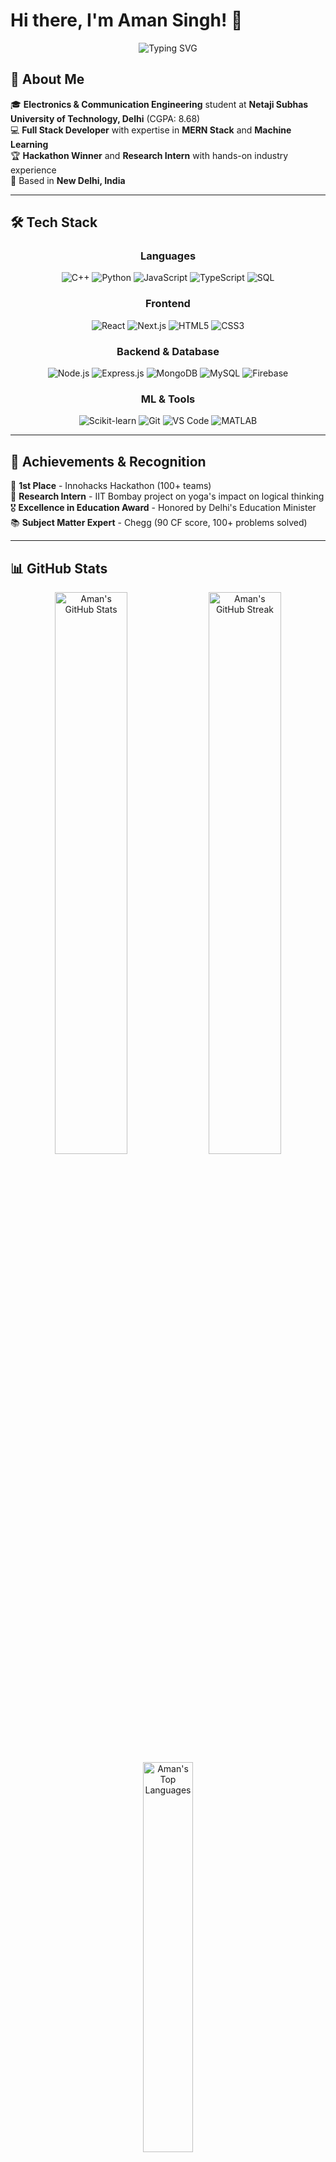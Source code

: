 # Hi there, I'm Aman Singh! 👋

<div align="center">
  <img src="https://readme-typing-svg.herokuapp.com/?lines=Full+Stack+Developer;Machine+Learning+Enthusiast;Problem+Solver;Open+Source+Contributor&font=Fira%20Code&center=true&width=380&height=50&duration=4000&pause=1000" alt="Typing SVG">
</div>

## 🚀 About Me

🎓 **Electronics & Communication Engineering** student at **Netaji Subhas University of Technology, Delhi** (CGPA: 8.68)  
💻 **Full Stack Developer** with expertise in **MERN Stack** and **Machine Learning**  
🏆 **Hackathon Winner** and **Research Intern** with hands-on industry experience  
📍 Based in **New Delhi, India**

---



## 🛠️ Tech Stack

<div align="center">

### Languages
![C++](https://img.shields.io/badge/C++-00599C?style=for-the-badge&logo=c%2B%2B&logoColor=white)
![Python](https://img.shields.io/badge/Python-3776AB?style=for-the-badge&logo=python&logoColor=white)
![JavaScript](https://img.shields.io/badge/JavaScript-F7DF1E?style=for-the-badge&logo=javascript&logoColor=black)
![TypeScript](https://img.shields.io/badge/TypeScript-007ACC?style=for-the-badge&logo=typescript&logoColor=white)
![SQL](https://img.shields.io/badge/SQL-336791?style=for-the-badge&logo=postgresql&logoColor=white)

### Frontend
![React](https://img.shields.io/badge/React-20232A?style=for-the-badge&logo=react&logoColor=61DAFB)
![Next.js](https://img.shields.io/badge/Next.js-000000?style=for-the-badge&logo=next.js&logoColor=white)
![HTML5](https://img.shields.io/badge/HTML5-E34F26?style=for-the-badge&logo=html5&logoColor=white)
![CSS3](https://img.shields.io/badge/CSS3-1572B6?style=for-the-badge&logo=css3&logoColor=white)

### Backend & Database
![Node.js](https://img.shields.io/badge/Node.js-43853D?style=for-the-badge&logo=node.js&logoColor=white)
![Express.js](https://img.shields.io/badge/Express.js-404D59?style=for-the-badge&logo=express&logoColor=white)
![MongoDB](https://img.shields.io/badge/MongoDB-4EA94B?style=for-the-badge&logo=mongodb&logoColor=white)
![MySQL](https://img.shields.io/badge/MySQL-00000F?style=for-the-badge&logo=mysql&logoColor=white)
![Firebase](https://img.shields.io/badge/Firebase-039BE5?style=for-the-badge&logo=Firebase&logoColor=white)

### ML & Tools
![Scikit-learn](https://img.shields.io/badge/scikit--learn-F7931E?style=for-the-badge&logo=scikit-learn&logoColor=white)
![Git](https://img.shields.io/badge/Git-F05032?style=for-the-badge&logo=git&logoColor=white)
![VS Code](https://img.shields.io/badge/VS_Code-007ACC?style=for-the-badge&logo=visual-studio-code&logoColor=white)
![MATLAB](https://img.shields.io/badge/MATLAB-0076A8?style=for-the-badge&logo=mathworks&logoColor=white)

</div>

---



## 🏅 Achievements & Recognition

🥇 **1st Place** - Innohacks Hackathon (100+ teams)  
🔬 **Research Intern** - IIT Bombay project on yoga's impact on logical thinking  
🎖️ **Excellence in Education Award** - Honored by Delhi's Education Minister  
📚 **Subject Matter Expert** - Chegg (90 CF score, 100+ problems solved)

---

## 📊 GitHub Stats

<div align="center">
  <img src="https://github-readme-stats.vercel.app/api?username=codewithaman07&theme=tokyonight&show_icons=true&hide_border=true&count_private=true" alt="Aman's GitHub Stats" width="48%">
  <img src="https://github-readme-streak-stats.herokuapp.com/?user=codewithaman07&theme=tokyonight&hide_border=true" alt="Aman's GitHub Streak" width="48%">
</div>

<div align="center">
  <img src="https://github-readme-stats.vercel.app/api/top-langs/?username=codewithaman07&theme=tokyonight&show_icons=true&hide_border=true&layout=compact" alt="Aman's Top Languages" width="40%">
</div>

---

## 🌐 Connect with Me

<div align="center">


[![LinkedIn](https://img.shields.io/badge/LinkedIn-0077B5?style=for-the-badge&logo=linkedin&logoColor=white)](https://www.linkedin.com/in/codewithaman07/)
[![GitHub](https://img.shields.io/badge/GitHub-100000?style=for-the-badge&logo=github&logoColor=white)](https://github.com/codewithaman07)
[![LeetCode](https://img.shields.io/badge/LeetCode-000000?style=for-the-badge&logo=LeetCode&logoColor=#d16c06)](https://codolio.com/profile/codewithaman)
[![Email](https://img.shields.io/badge/Email-D14836?style=for-the-badge&logo=gmail&logoColor=white)](mailto:codewithaman07@gmail.com)
[![Portfolio](https://img.shields.io/badge/Portfolio-FF5722?style=for-the-badge&logo=todoist&logoColor=white)](https://codewithaman07.vercel.app/)

</div>

---

<div align="center">
  <img src="https://komarev.com/ghpvc/?username=codewithaman07&label=Profile%20views&color=0e75b6&style=flat" alt="Profile Views">
</div>

<div align="center">
  <h3>💡 "Turning ideas into code, one commit at a time!"</h3>
</div>
